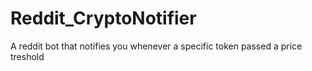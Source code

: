 # Reddit_CryptoNotifier
A reddit bot that notifies you whenever a specific token passed a price treshold

